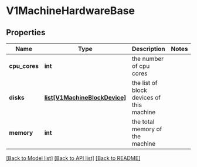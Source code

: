 # V1MachineHardwareBase

## Properties
Name | Type | Description | Notes
------------ | ------------- | ------------- | -------------
**cpu_cores** | **int** | the number of cpu cores | 
**disks** | [**list[V1MachineBlockDevice]**](V1MachineBlockDevice.md) | the list of block devices of this machine | 
**memory** | **int** | the total memory of the machine | 

[[Back to Model list]](../README.md#documentation-for-models) [[Back to API list]](../README.md#documentation-for-api-endpoints) [[Back to README]](../README.md)


